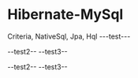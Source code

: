 # Hibernate-MySql
Criteria, NativeSql, Jpa, Hql
---test---

--test2--
--test3--


--test2--
--test3--

